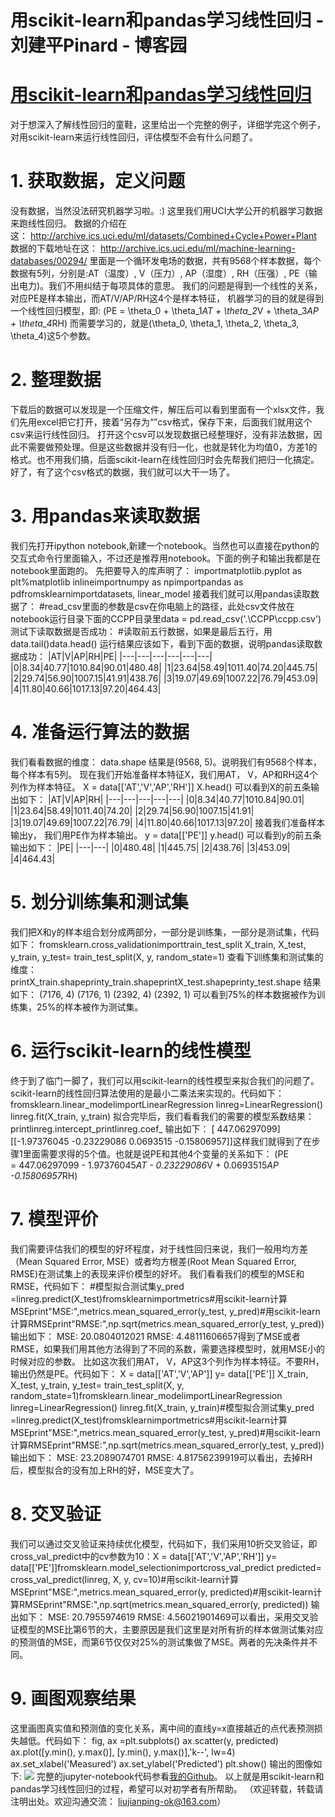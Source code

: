 
# 用scikit-learn和pandas学习线性回归 - 刘建平Pinard - 博客园






# [用scikit-learn和pandas学习线性回归](https://www.cnblogs.com/pinard/p/6016029.html)
对于想深入了解线性回归的童鞋，这里给出一个完整的例子，详细学完这个例子，对用scikit-learn来运行线性回归，评估模型不会有什么问题了。
# 1. 获取数据，定义问题
没有数据，当然没法研究机器学习啦。:) 这里我们用UCI大学公开的机器学习数据来跑线性回归。
数据的介绍在这： http://archive.ics.uci.edu/ml/datasets/Combined+Cycle+Power+Plant
数据的下载地址在这： http://archive.ics.uci.edu/ml/machine-learning-databases/00294/
里面是一个循环发电场的数据，共有9568个样本数据，每个数据有5列，分别是:AT（温度）, V（压力）, AP（湿度）, RH（压强）, PE（输出电力)。我们不用纠结于每项具体的意思。
我们的问题是得到一个线性的关系，对应PE是样本输出，而AT/V/AP/RH这4个是样本特征， 机器学习的目的就是得到一个线性回归模型，即:
\(PE = \theta_0 + \theta_1*AT + \theta_2*V + \theta_3*AP + \theta_4*RH\)
而需要学习的，就是\(\theta_0, \theta_1, \theta_2, \theta_3, \theta_4\)这5个参数。
# 2. 整理数据
下载后的数据可以发现是一个压缩文件，解压后可以看到里面有一个xlsx文件，我们先用excel把它打开，接着“另存为“”csv格式，保存下来，后面我们就用这个csv来运行线性回归。
打开这个csv可以发现数据已经整理好，没有非法数据，因此不需要做预处理。但是这些数据并没有归一化，也就是转化为均值0，方差1的格式。也不用我们搞，后面scikit-learn在线性回归时会先帮我们把归一化搞定。
好了，有了这个csv格式的数据，我们就可以大干一场了。
# 3. 用pandas来读取数据
我们先打开ipython notebook,新建一个notebook。当然也可以直接在python的交互式命令行里面输入，不过还是推荐用notebook。下面的例子和输出我都是在notebook里面跑的。
先把要导入的库声明了：
importmatplotlib.pyplot as plt%matplotlib inlineimportnumpy as npimportpandas as pdfromsklearnimportdatasets, linear_model
接着我们就可以用pandas读取数据了：
\#read_csv里面的参数是csv在你电脑上的路径，此处csv文件放在notebook运行目录下面的CCPP目录里data = pd.read_csv('.\CCPP\ccpp.csv')
测试下读取数据是否成功：
\#读取前五行数据，如果是最后五行，用data.tail()data.head()
运行结果应该如下，看到下面的数据，说明pandas读取数据成功：
|AT|V|AP|RH|PE|
|---|---|---|---|---|---|
|0|8.34|40.77|1010.84|90.01|480.48|
|1|23.64|58.49|1011.40|74.20|445.75|
|2|29.74|56.90|1007.15|41.91|438.76|
|3|19.07|49.69|1007.22|76.79|453.09|
|4|11.80|40.66|1017.13|97.20|464.43|

# 4. 准备运行算法的数据
我们看看数据的维度：
data.shape
结果是(9568, 5)。说明我们有9568个样本，每个样本有5列。
现在我们开始准备样本特征X，我们用AT， V，AP和RH这4个列作为样本特征。
X = data[['AT','V','AP','RH']]
X.head()
可以看到X的前五条输出如下：
|AT|V|AP|RH|
|---|---|---|---|---|
|0|8.34|40.77|1010.84|90.01|
|1|23.64|58.49|1011.40|74.20|
|2|29.74|56.90|1007.15|41.91|
|3|19.07|49.69|1007.22|76.79|
|4|11.80|40.66|1017.13|97.20|
接着我们准备样本输出y， 我们用PE作为样本输出。
y = data[['PE']]
y.head()
可以看到y的前五条输出如下：
|PE|
|---|---|
|0|480.48|
|1|445.75|
|2|438.76|
|3|453.09|
|4|464.43|
# 5. 划分训练集和测试集
我们把X和y的样本组合划分成两部分，一部分是训练集，一部分是测试集，代码如下：
fromsklearn.cross_validationimporttrain_test_split
X_train, X_test, y_train, y_test= train_test_split(X, y, random_state=1)
查看下训练集和测试集的维度：
printX_train.shapeprinty_train.shapeprintX_test.shapeprinty_test.shape
结果如下：
(7176, 4)
(7176, 1)
(2392, 4)
(2392, 1)
可以看到75%的样本数据被作为训练集，25%的样本被作为测试集。
# 6. 运行scikit-learn的线性模型
终于到了临门一脚了，我们可以用scikit-learn的线性模型来拟合我们的问题了。scikit-learn的线性回归算法使用的是最小二乘法来实现的。代码如下：
fromsklearn.linear_modelimportLinearRegression
linreg=LinearRegression()
linreg.fit(X_train, y_train)
拟合完毕后，我们看看我们的需要的模型系数结果：
printlinreg.intercept_printlinreg.coef_
输出如下：
[ 447.06297099]
[[-1.97376045 -0.23229086  0.0693515  -0.15806957]]这样我们就得到了在步骤1里面需要求得的5个值。也就是说PE和其他4个变量的关系如下：
\(PE = 447.06297099 - 1.97376045*AT - 0.23229086*V + 0.0693515*AP -0.15806957*RH\)
# 7. 模型评价
我们需要评估我们的模型的好坏程度，对于线性回归来说，我们一般用均方差（Mean Squared Error, MSE）或者均方根差(Root Mean Squared Error, RMSE)在测试集上的表现来评价模型的好坏。
我们看看我们的模型的MSE和RMSE，代码如下：
\#模型拟合测试集y_pred =linreg.predict(X_test)fromsklearnimportmetrics\#用scikit-learn计算MSEprint"MSE:",metrics.mean_squared_error(y_test, y_pred)\#用scikit-learn计算RMSEprint"RMSE:",np.sqrt(metrics.mean_squared_error(y_test, y_pred))
输出如下：
MSE: 20.0804012021
RMSE: 4.48111606657得到了MSE或者RMSE，如果我们用其他方法得到了不同的系数，需要选择模型时，就用MSE小的时候对应的参数。
比如这次我们用AT， V，AP这3个列作为样本特征。不要RH， 输出仍然是PE。代码如下：
X = data[['AT','V','AP']]
y= data[['PE']]
X_train, X_test, y_train, y_test= train_test_split(X, y, random_state=1)fromsklearn.linear_modelimportLinearRegression
linreg=LinearRegression()
linreg.fit(X_train, y_train)\#模型拟合测试集y_pred =linreg.predict(X_test)fromsklearnimportmetrics\#用scikit-learn计算MSEprint"MSE:",metrics.mean_squared_error(y_test, y_pred)\#用scikit-learn计算RMSEprint"RMSE:",np.sqrt(metrics.mean_squared_error(y_test, y_pred))
输出如下：
MSE: 23.2089074701
RMSE: 4.81756239919可以看出，去掉RH后，模型拟合的没有加上RH的好，MSE变大了。
# 8. 交叉验证
我们可以通过交叉验证来持续优化模型，代码如下，我们采用10折交叉验证，即cross_val_predict中的cv参数为10：X = data[['AT','V','AP','RH']]
y= data[['PE']]fromsklearn.model_selectionimportcross_val_predict
predicted= cross_val_predict(linreg, X, y, cv=10)\#用scikit-learn计算MSEprint"MSE:",metrics.mean_squared_error(y, predicted)\#用scikit-learn计算RMSEprint"RMSE:",np.sqrt(metrics.mean_squared_error(y, predicted))
输出如下：
MSE: 20.7955974619
RMSE: 4.56021901469可以看出，采用交叉验证模型的MSE比第6节的大，主要原因是我们这里是对所有折的样本做测试集对应的预测值的MSE，而第6节仅仅对25%的测试集做了MSE。两者的先决条件并不同。

# 9. 画图观察结果
这里画图真实值和预测值的变化关系，离中间的直线y=x直接越近的点代表预测损失越低。代码如下：
fig, ax =plt.subplots()
ax.scatter(y, predicted)
ax.plot([y.min(), y.max()], [y.min(), y.max()],'k--', lw=4)
ax.set_xlabel('Measured')
ax.set_ylabel('Predicted')
plt.show()
输出的图像如下:
![](https://images2015.cnblogs.com/blog/1042406/201611/1042406-20161102135845533-190917052.png)
完整的jupyter-notebook代码参看[我的Github](https://github.com/ljpzzz/machinelearning/blob/master/classic-machine-learning/linear-regression.ipynb)。
以上就是用scikit-learn和pandas学习线性回归的过程，希望可以对初学者有所帮助。
（欢迎转载，转载请注明出处。欢迎沟通交流： liujianping-ok@163.com）





